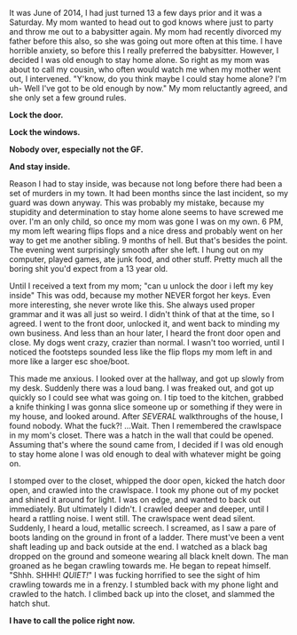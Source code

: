 It was June of 2014, I had just turned 13 a few days prior and it was a Saturday. My mom wanted to head out to god knows where just to party and throw me out to a babysitter again. My mom had recently divorced my father before this also, so she was going out more often at this time. I have horrible anxiety, so before this I really preferred the babysitter. However, I decided I was old enough to stay home alone. So right as my mom was about to call my cousin, who often would watch me when my mother went out, I intervened. "Y'know, do you think maybe I could stay home alone? I'm  uh- Well I've got to be old enough by now." My mom reluctantly agreed, and she only set a few ground rules.

**Lock the door.**

**Lock the windows.**

**Nobody over, especially not the GF.**

**And stay inside.**

Reason I had to stay inside, was because not long before there had been a set of murders in my town. It had been months since the last incident, so my guard was down anyway. This was probably my mistake, because my stupidity and determination to stay home alone seems to have screwed me over. I'm an only child, so once my mom was gone I was on my own. 6 PM, my mom left wearing flips flops and a nice dress and probably went on her way to get me another sibling. 9 months of hell. But that's besides the point. The evening went surprisingly smooth after she left. I hung out on my computer, played games, ate junk food, and other stuff. Pretty much all the boring shit you'd expect from a 13 year old.

Until I received a text from my mom; "can u unlock the door i left my key inside" This was odd, because my mother NEVER forgot her keys. Even more interesting, she never wrote like this. She always used proper grammar and it was all just so weird. I didn't think of that at the time, so I agreed. I went to the front door, unlocked it, and went back to minding my own business. And less than an hour later, I heard the front door open and close. My dogs went crazy, crazier than normal. I wasn't too worried, until I noticed the footsteps sounded less like the flip flops my mom left in and more like a larger esc shoe/boot.

This made me anxious. I looked over at the hallway, and got up slowly from my desk. Suddenly there was a loud bang. I was freaked out, and got up quickly so I could see what was going on. I tip toed to the kitchen, grabbed a knife thinking I was gonna slice someone up or something if they were in my house, and looked around. After *SEVERAL* walkthroughs of the house, I found nobody. What the fuck?! ...Wait. Then I remembered the crawlspace in my mom's closet. There was a hatch in the wall that could be opened. Assuming that's where the sound came from, I decided if I was old enough to stay home alone I was old enough to deal with whatever might be going on.

I stomped over to the closet, whipped the door open, kicked the hatch door open, and crawled into the crawlspace. I took my phone out of my pocket and shined it around for light. I was on edge, and wanted to back out immediately. But ultimately I didn't. I crawled deeper and deeper, until I heard a rattling noise. I went still. The crawlspace went dead silent. Suddenly, I heard a loud, metallic screech. I screamed, as I saw a pare of boots landing on the ground in front of a ladder. There must've been a vent shaft leading up and back outside at the end. I watched as a black bag dropped on the ground and someone wearing all black knelt down. The man groaned as he began crawling towards me. He began to repeat himself. "Shhh. SHHH! *QUIET!*" I was fucking horrified to see the sight of him crawling towards me in a frenzy. I stumbled back with my phone light and crawled to the hatch. I climbed back up into the closet, and slammed the hatch shut.

**I have to call the police right now.**